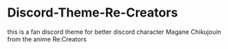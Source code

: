 # Discord-Theme-Re-Creators
this is a fan discord theme for better discord character Magane Chikujouin from the anime Re:Creators
